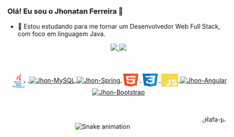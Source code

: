 ### Olá! Eu sou o Jhonatan Ferreira 👋

- 🌻 Estou estudando para me tornar um Desenvolvedor Web Full Stack, com foco em linguagem Java.

<div align="center">
<a href="https://github.com/jhonatanferreira94">
<img height="180em" src="https://github-readme-stats.vercel.app/api?username=jhonatanferreira94&show_icons=true&theme=dark&include_all_commits=true&count_private=true"/>
<img height="180em" src="https://github-readme-stats.vercel.app/api/top-langs/?username=jhonatanferreira94&layout=compact&langs_count=7&theme=dark"/>
    
  ##
  ####
  <div style="display: inline_block"><br>
  <img align="center" alt= "Jhon-Java" height="35" width="40" src="https://github.com/devicons/devicon/blob/master/icons/java/java-original.svg">
  <img align="center" alt="Jhon-MySQL" height="55" width="60" src="https://cdn.jsdelivr.net/gh/devicons/devicon/icons/mysql/mysql-original-wordmark.svg" />
  <img align="center"alt="Jhon-Spring" height="45" width="55" src=https://cdn.jsdelivr.net/gh/devicons/devicon/icons/spring/spring-original-wordmark.svg>
  <img align="center" alt="Jhon-HTML" height="30" width="40" src="https://raw.githubusercontent.com/devicons/devicon/master/icons/html5/html5-original.svg">
  <img align="center" alt="Jhon-CSS" height="30" width="40" src="https://raw.githubusercontent.com/devicons/devicon/master/icons/css3/css3-original.svg">
  <img align="center" alt="Jhon-Js" height="30" width="40" src="https://raw.githubusercontent.com/devicons/devicon/master/icons/javascript/javascript-plain.svg">
  <img align="center" alt="Jhon-Angular" height="35" width="40" src=https://cdn.jsdelivr.net/gh/devicons/devicon/icons/angularjs/angularjs-original.svg> 
  <img align="center" alt="Jhon-Bootstrap" height="33" width="40" src=https://cdn.jsdelivr.net/gh/devicons/devicon/icons/bootstrap/bootstrap-original-wordmark.svg>

      

        
      
<div> 
  
<a href="https://www.linkedin.com/in/jhonatan-ferreira-61191b33/" target="_blank"><img src="" target="_blank"></a> 
    
<img align="right" alt="Rafa-pic" height="150" style="border-radius:50px;" src="https://media.discordapp.net/attachments/639956127056134178/890373478988013628/Publicacoes_Instagram_1_1.png?width=676&height=676">
</div>

##
####
    
</div>
  
![Snake animation](https://github.com/jhonatanferreira94/jhonatanferreira94/blob/output/github-contribution-grid-snake.svg)
